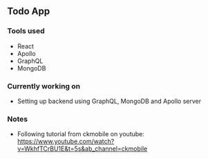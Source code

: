 ## Todo App 
### Tools used
- React
- Apollo
- GraphQL
- MongoDB
### Currently working on
- Setting up backend using GraphQL, MongoDB and Apollo server
### Notes
- Following tutorial from ckmobile on youtube: https://www.youtube.com/watch?v=WkhfTCrBU1E&t=5s&ab_channel=ckmobile